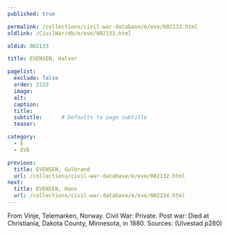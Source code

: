 ```yaml
---
published: true

permalink: /collections/civil-war-database/e/eve/002133.html
oldlink: /CivilWar/db/e/eve/002133.html

oldid: 002133

title: EVENSEN, Halvor

pagelist:
  exclude: false
  order: 2133
  image: 
  alt:
  caption:
  title:
  subtitle:      # Defaults to page subtitle
  teaser:

category: 
  - E 
  - EVE

previous:
  title: EVENSEN, Gulbrand
  url: /collections/civil-war-database/e/eve/002132.html  
next:
  title: EVENSEN, Hans
  url: /collections/civil-war-database/e/eve/002134.html   
---
```

From Vinje, Telemarken, Norway. Civil War: Private. Post war: Died at Christiania, Dakota County, Minnesota, in 1880. Sources: (Ulvestad p280)